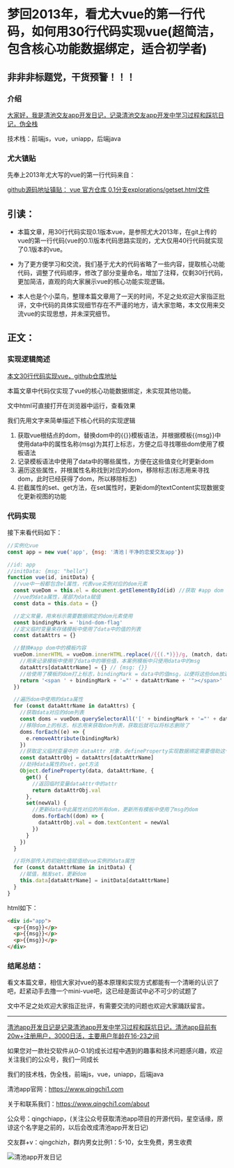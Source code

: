 # 梦回2013年，看尤大vue的第一行代码，如何用30行代码实现vue(超简洁，包含核心功能数据绑定，适合初学者)

## 非非非标题党，干货预警！！！

### 介绍

[大家好，我是清池交友app开发日记，记录清池交友app开发中学习过程和踩坑日记，伪全栈](https://www.qingchi1.com/about)

技术栈：前端js，vue，uniapp，后端java

### 尤大镇贴

先奉上2013年尤大写的vue的第一行代码来自：

[github源码地址镇贴： vue 官方仓库 0.1分支explorations/getset.html文件](https://github.com/vuejs/vue/blob/871ed9126639c9128c18bb2f19e6afd42c0c5ad9/explorations/getset.html)

## 引读：

* 本篇文章，用30行代码实现0.1版本vue，是参照尤大2013年，在git上传的vue的第一行代码(vue的0.1)版本代码思路实现的，尤大仅用40行代码就实现了0.1版本的vue。

* 为了更方便学习和交流，我们基于尤大的代码省略了一些内容，提取核心功能代码，调整了代码顺序，修改了部分变量命名，增加了注释，仅剩30行代码，更加简洁，直观的向大家展示vue的核心功能实现逻辑。

* 本人也是个小菜鸟，整理本篇文章用了一天的时间，不足之处欢迎大家指正批评，文中代码的具体实现细节存在不严谨的地方，请大家忽略，本文仅用来交流vue的实现思想，并未深究细节。

## 正文：

### 实现逻辑简述

[本文30行代码实现vue，github仓库地址](https://github.com/qingchiapp/30line-mini-vue/blob/master/vue01.html)

本篇文章中代码仅实现了vue的核心功能数据绑定，未实现其他功能。

文中html可直接打开在浏览器中运行，查看效果

我们先用文字来简单描述下核心代码的实现逻辑

1. 获取vue根结点的dom，替换dom中的{{}}模板语法，并根据模板{{msg}}中使用data中的属性名称(msg)为其打上标志，方便之后寻找哪些dom使用了模板语法
2. 记录模板语法中使用了data中的哪些属性，方便在这些值变化时更新dom
3. 遍历这些属性，并根属性名称找到对应的dom，移除标志(标志用来寻找dom，此时已经获得了dom，所以移除标志)
4. 拦截属性的set、get方法，在set属性时，更新dom的textContent实现数据变化更新视图的功能

### 代码实现
接下来看代码如下：

```javascript
//实例化vue
const app = new vue('app', {msg: '清池丨干净的恋爱交友app'})

//id: app
//initData: {msg: "hello"}
function vue(id, initData) {
  //vue中一般都包含el属性，代表vue实例对应的dom元素
  const vueDom = this.el = document.getElementById(id) //获取 #app dom <div id="app">...</div>
  //vue的data属性，尾部为data赋值
  const data = this.data = {}

  //定义常量，用来标示需要数据绑定的dom元素使用
  const bindingMark = 'bind-dom-flag'
  //定义临时变量来存储模板中使用了data中的值的列表
  const dataAttrs = {}

  //替换#app dom中的模板内容
  vueDom.innerHTML = vueDom.innerHTML.replace(/{{(.*)}}/g, (match, dataAttrName) => {
    //用来记录模板中使用了data中的哪些值，本案例模板中只使用data中的msg
    dataAttrs[dataAttrName] = {} // {msg: {}}
    //给使用了模板的dom打上标志，bindingMark = data中的值msg，以便将这些dom放进 dataAttrs 中
    return '<span ' + bindingMark + '="' + dataAttrName + '"></span>'
  })

  //遍历dom中使用的data属性
  for (const dataAttrName in dataAttrs) {
    //获取data对应的dom列表
    const doms = vueDom.querySelectorAll('[' + bindingMark + '="' + dataAttrName + '"]')
    //移除dom上的标志，标志用来获取dom列表，获取后就可以将标志删除了
    doms.forEach((e) => {
      e.removeAttribute(bindingMark)
    })
    //获取定义临时变量中的 dataAttr 对象，defineProperty实现数据绑定需要借助这个对象来实现
    const dataAttrObj = dataAttrs[dataAttrName]
    //劫持data属性的set，get方法
    Object.defineProperty(data, dataAttrName, {
      get() {
        //返回临时变量dataAttr中的attr
        return dataAttrObj.val
      },
      set(newVal) {
        //更新data中此属性对应的所有dom，更新所有模板中使用了msg的dom
        doms.forEach((dom) => {
          dataAttrObj.val = dom.textContent = newVal
        })
      }
    })
  }

  //将外部传入的初始化值赋值给vue实例的data属性
  for (const dataAttrName in initData) {
    //赋值，触发set，更新dom
    this.data[dataAttrName] = initData[dataAttrName]
  }
}
```

html如下：

```html
<div id="app">
  <p>{{msg}}</p>
  <p>{{msg}}</p>
  <p>{{msg}}</p>
</div>
```

### 结尾总结：

看文本篇文章，相信大家对vue的基本原理和实现方式都能有一个清晰的认识了吧，赶紧动手去撸一个mini-vue吧，这已经是面试中必不可少的试题了

文中不足之处欢迎大家指正批评，有需要交流的问题也欢迎大家踊跃留言。

***
[清池app开发日记是记录清池app开发中学习过程和踩坑日记，清池app目前有20w+注册用户，3000日活，主要用户年龄在16-23之间](https://www.qingchi1.com/about)

如果您对一款社交软件从0-0.1的成长过程中遇到的趣事和技术问题感兴趣，欢迎关注我们的公众号，我们一同成长

我们的技术栈，伪全栈，前端js，vue，uniapp，后端java

清池app官网：https://www.qingchi1.com

关于和联系我们：https://www.qingchi1.com/about

公众号：qingchiapp，(关注公众号获取清池app项目的开源代码，星空话缘，原谅这个名字是之前的，以后会改成清池app开发日记)

交友群+v：qingchizh，群内男女比例1：5-10，女生免费，男生收费

![清池app开发日记](https://user-gold-cdn.xitu.io/2020/7/30/1739b541f2ac5b3e?w=1125&h=750&f=jpeg&s=192127)
